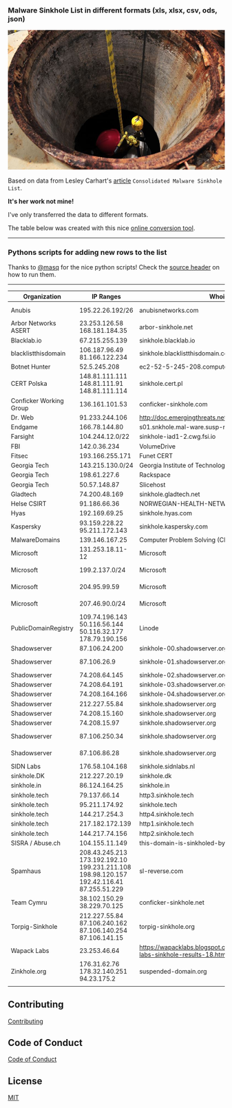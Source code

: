 ### Malware Sinkhole List in different formats (xls, xlsx, csv, ods, json)


![sinkhole_image](https://raw.githubusercontent.com/brakmic/Sinkholes/master/sinkhole.jpg)


Based on data from Lesley Carhart's [article](https://tisiphone.net/2017/05/16/consolidated-malware-sinkhole-list/) `Consolidated Malware Sinkhole List`.

**It's her work not mine!** 

I've only transferred the data to different formats. 

The table below was created with this nice [online conversion tool](https://donatstudios.com/CsvToMarkdownTable).

----

### Pythons scripts for adding new rows to the list

Thanks to [@masq](https://github.com/masq) for the nice python scripts! 
Check the [source header](https://github.com/brakmic/Sinkholes/blob/master/addition.py) on how to run them.

----- 

| Organization            | IP Ranges        | Whois                                                | Notes                                                                           |                                                                    |                     |                   |                |  |  | 
|-------------------------|------------------|------------------------------------------------------|---------------------------------------------------------------------------------|--------------------------------------------------------------------|---------------------|-------------------|----------------|--|--| 
| Anubis                  | 195.22.26.192/26 | anubisnetworks.com                                   | https://www.proofpoint.com/us/daily-ruleset-update-summary-2015-08-14           |                                                                    |                     |                   |                |  |  | 
| Arbor Networks ASERT    | 23.253.126.58   168.181.184.35 |                                      arbor-sinkhole.net                                                              | http://www.malwareurl.com/ns_listing.php?ns=ns1.arbor-sinkhole.net |                     |                   |                |  |  | 
| Blacklab.io             | 67.215.255.139   | sinkhole.blacklab.io                                 |                                                                                 |                                                                    |                     |                   |                |  |  | 
| blacklistthisdomain     | 106.187.96.49   81.166.122.234 |                                       sinkhole.blacklistthisdomain.com                                                |                                                                    |                     |                   |                |  |  | 
| Botnet Hunter           | 52.5.245.208     | ec2-52-5-245-208.compute-1.amazonaws.com             |                                                                                 |                                                                    |                     |                   |                |  |  | 
| CERT Polska             | 148.81.111.111  148.81.111.91     148.81.111.114                                                                 | sinkhole.cert.pl                                                   |                     |                   |                |  |  | 
| Conficker Working Group | 136.161.101.53   | conficker-sinkhole.com                               |                                                                                 |                                                                    |                     |                   |                |  |  | 
| Dr. Web                 | 91.233.244.106   | http://doc.emergingthreats.net/bin/view/Main/2016997 |                                                                                 |                                                                    |                     |                   |                |  |  | 
| Endgame                 | 166.78.144.80    | s01.snkhole.mal-ware.susp-nded.domain                | http://www.kleissner.org                                                        |                                                                    |                     |                   |                |  |  | 
| Farsight                | 104.244.12.0/22  | sinkhole-iad1-2.cwg.fsi.io                           |                                                                                 |                                                                    |                     |                   |                |  |  | 
| FBI                     | 142.0.36.234     | VolumeDrive                                          |                                                                                 |                                                                    |                     |                   |                |  |  | 
| Fitsec                  | 193.166.255.171  | Funet CERT                                           |                                                                                 |                                                                    |                     |                   |                |  |  | 
| Georgia Tech            | 143.215.130.0/24 | Georgia Institute of Technology                      |                                                                                 |                                                                    |                     |                   |                |  |  | 
| Georgia Tech            | 198.61.227.6     | Rackspace                                            | www.kleissner.org                                                               |                                                                    |                     |                   |                |  |  | 
| Georgia Tech            | 50.57.148.87     | Slicehost                                            | www.kleissner.org                                                               |                                                                    |                     |                   |                |  |  | 
| Gladtech                | 74.200.48.169    | sinkhole.gladtech.net                                |                                                                                 |                                                                    |                     |                   |                |  |  | 
| Helse CSIRT             | 91.186.66.36     | NORWEGIAN-HEALTH-NETWORK                             |                                                                                 |                                                                    |                     |                   |                |  |  | 
| Hyas                    | 192.169.69.25    | sinkhole.hyas.com                                    |                                                                                 |                                                                    |                     |                   |                |  |  | 
| Kaspersky               | 93.159.228.22  95.211.172.143 |                                       sinkhole.kaspersky.com                                                          |                                                                    |                     |                   |                |  |  | 
| MalwareDomains          | 139.146.167.25   | Computer Problem Solving (CPS)                       |                                                                                 |                                                                    |                     |                   |                |  |  | 
| Microsoft               | 131.253.18.11-12 | Microsoft                                            | http://doc.emergingthreats.net/bin/view/Main/2016101                            |                                                                    |                     |                   |                |  |  | 
| Microsoft               | 199.2.137.0/24   | Microsoft                                            | https://lists.emergingthreats.net/pipermail/emerging-sigs/2013-June/022148.html |                                                                    |                     |                   |                |  |  | 
| Microsoft               | 204.95.99.59     | Microsoft                                            | https://lists.emergingthreats.net/pipermail/emerging-sigs/2013-June/022148.html |                                                                    |                     |                   |                |  |  | 
| Microsoft               | 207.46.90.0/24   | Microsoft                                            | https://lists.emergingthreats.net/pipermail/emerging-sigs/2013-June/022148.html |                                                                    |                     |                   |                |  |  | 
| PublicDomainRegistry    | 109.74.196.143  50.116.56.144 50.116.32.177 178.79.190.156 | Linode              | www.kleissner.org |                |  |  | 
| Shadowserver            | 87.106.24.200    | sinkhole-00.shadowserver.org                         |                                                                                 |                                                                    |                     |                   |                |  |  | 
| Shadowserver            | 87.106.26.9      | sinkhole-01.shadowserver.org                         | http://marc.info/?l=emerging-sigs&m=135764068231008&w=2                         |                                                                    |                     |                   |                |  |  | 
| Shadowserver            | 74.208.64.145    | sinkhole-02.shadowserver.org                         |                                                                                 |                                                                    |                     |                   |                |  |  | 
| Shadowserver            | 74.208.64.191    | sinkhole-03.shadowserver.org                         |                                                                                 |                                                                    |                     |                   |                |  |  | 
| Shadowserver            | 74.208.164.166   | sinkhole-04.shadowserver.org                         |                                                                                 |                                                                    |                     |                   |                |  |  | 
| Shadowserver            | 212.227.55.84    | sinkhole.shadowserver.org                            |                                                                                 |                                                                    |                     |                   |                |  |  | 
| Shadowserver            | 74.208.15.160    | sinkhole.shadowserver.org                            |                                                                                 |                                                                    |                     |                   |                |  |  | 
| Shadowserver            | 74.208.15.97     | sinkhole.shadowserver.org                            |                                                                                 |                                                                    |                     |                   |                |  |  | 
| Shadowserver            | 87.106.250.34    | sinkhole.shadowserver.org                            | http://marc.info/?l=emerging-sigs&m=135764068231008&w=2                         |                                                                    |                     |                   |                |  |  | 
| Shadowserver            | 87.106.86.28     | sinkhole.shadowserver.org                            | http://marc.info/?l=emerging-sigs&m=135764068231008&w=2                         |                                                                    |                     |                   |                |  |  | 
| SIDN Labs               | 176.58.104.168   | sinkhole.sidnlabs.nl                                 |                                                                                 |                                                                    |                     |                   |                |  |  | 
| sinkhole.DK             | 212.227.20.19    | sinkhole.dk                                          |                                                                                 |                                                                    |                     |                   |                |  |  | 
| sinkhole.in             | 86.124.164.25    | sinkhole.in                                          |                                                                                 |                                                                    |                     |                   |                |  |  | 
| sinkhole.tech           | 79.137.66.14     | http3.sinkhole.tech                                  |                                                                                 |                                                                    |                     |                   |                |  |  | 
| sinkhole.tech           | 95.211.174.92    | sinkhole.tech                                        |                                                                                 |                                                                    |                     |                   |                |  |  | 
| sinkhole.tech           | 144.217.254.3    | http4.sinkhole.tech                                  |                                                                                 |                                                                    |                     |                   |                |  |  | 
| sinkhole.tech           | 217.182.172.139  | http1.sinkhole.tech                                  |                                                                                 |                                                                    |                     |                   |                |  |  | 
| sinkhole.tech           | 144.217.74.156   | http2.sinkhole.tech                                  |                                                                                 |                                                                    |                     |                   |                |  |  | 
| SISRA / Abuse.ch        | 104.155.11.149   | this-domain-is-sinkholed-by.abuse.ch                 |                                                                                 |                                                                    |                     |                   |                |  |  | 
| Spamhaus                | 208.43.245.213  173.192.192.10 199.231.211.108 198.98.120.157 192.42.116.41  87.255.51.229    | sl-reverse.com |  |  | 
| Team Cymru              | 38.102.150.29   38.229.70.125 |                                        conficker-sinkhole.net                                                          |                                                                    |                     |                   |                |  |  | 
| Torpig-Sinkhole         | 212.227.55.84   87.106.240.162 87.106.140.254 87.106.141.15                                                     | torpig-sinkhole.org |                   |                |  |  | 
| Wapack Labs             | 23.253.46.64     |                                                       https://wapacklabs.blogspot.com/2016/07/wapack-labs-sinkhole-results-18.html    |                                                                    |                     |                   |                |  |  | 
| Zinkhole.org            | 176.31.62.76    178.32.140.251                                       94.23.175.2 |                                                                    suspended-domain.org                                               |                     |                   |                |  |  | 
|                         |                  |                                                      |                                                                                 |                                                                    |                     |                   |                |  |  | 


## Contributing

[Contributing](https://github.com/brakmic/Sinkholes/blob/master/CONTRIBUTING.md)

## Code of Conduct

[Code of Conduct](https://github.com/brakmic/Sinkholes/blob/master/CODE_OF_CONDUCT.md)

## License

[MIT](https://github.com/brakmic/Sinkholes/blob/master/LICENSE)
